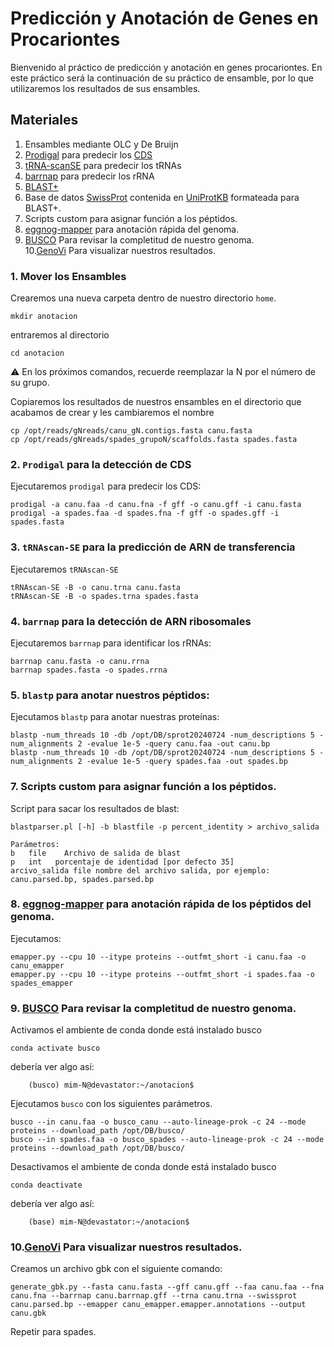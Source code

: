 # Predicción y Anotación de Genes en Procariontes

Bienvenido al práctico de predicción y anotación en genes procariontes. 
En este práctico será la continuación de su práctico de ensamble, 
por lo que utilizaremos los resultados de sus ensambles.

## Materiales

1. Ensambles mediante OLC y De Bruijn
2. [Prodigal](https://github.com/hyattpd/prodigal/wiki) para predecir los [CDS](https://www.uniprot.org/help/cds_protein_definition)
3. [tRNA-scanSE](https://www.ncbi.nlm.nih.gov/pmc/articles/PMC6768409/) para predecir los tRNAs
4. [barrnap](https://github.com/tseemann/barrnap) para predecir los rRNA
5. [BLAST+](https://www.ncbi.nlm.nih.gov/books/NBK279690/)
6. Base de datos [SwissProt](https://www.expasy.org/resources/uniprotkb-swiss-prot) contenida en [UniProtKB](https://www.uniprot.org/) formateada para BLAST+.
7. Scripts custom para asignar función a los péptidos.
8. [eggnog-mapper](https://github.com/eggnogdb/eggnog-mapper) para anotación rápida del genoma.
9. [BUSCO](https://busco.ezlab.org/busco_userguide.html) Para revisar la completitud de nuestro genoma.  
10.[GenoVi](https://github.com/robotoD/GenoVi) Para visualizar nuestros resultados.
  
   
### 1. Mover los Ensambles

Crearemos una nueva carpeta dentro de nuestro directorio `home`.

    mkdir anotacion
    
entraremos al directorio

    cd anotacion

:warning: En los próximos comandos, recuerde reemplazar la N por el número de su grupo.


Copiaremos los resultados de nuestros ensambles en el directorio que acabamos de crear y les cambiaremos el nombre
    
    cp /opt/reads/gNreads/canu_gN.contigs.fasta canu.fasta
    cp /opt/reads/gNreads/spades_grupoN/scaffolds.fasta spades.fasta

### 2. `Prodigal` para la detección de CDS

Ejecutaremos `prodigal` para predecir los CDS:

    prodigal -a canu.faa -d canu.fna -f gff -o canu.gff -i canu.fasta
    prodigal -a spades.faa -d spades.fna -f gff -o spades.gff -i spades.fasta

### 3. `tRNAscan-SE` para la predicción de ARN de transferencia
  
Ejecutaremos `tRNAscan-SE`

    tRNAscan-SE -B -o canu.trna canu.fasta
    tRNAscan-SE -B -o spades.trna spades.fasta

### 4. `barrnap` para la detección de ARN ribosomales

Ejecutaremos `barrnap` para identificar los rRNAs:
  
    barrnap canu.fasta -o canu.rrna
    barrnap spades.fasta -o spades.rrna
### 5. `blastp` para anotar nuestros péptidos:

Ejecutamos `blastp` para anotar nuestras proteínas:

    blastp -num_threads 10 -db /opt/DB/sprot20240724 -num_descriptions 5 -num_alignments 2 -evalue 1e-5 -query canu.faa -out canu.bp
    blastp -num_threads 10 -db /opt/DB/sprot20240724 -num_descriptions 5 -num_alignments 2 -evalue 1e-5 -query spades.faa -out spades.bp
    
### 7. Scripts custom para asignar función a los péptidos.

Script para sacar los resultados de blast:

    blastparser.pl [-h] -b blastfile -p percent_identity > archivo_salida
     
    Parámetros:
    b	file	Archivo de salida de blast
    p	int   porcentaje de identidad [por defecto 35]
    arcivo_salida file nombre del archivo salida, por ejemplo: canu.parsed.bp, spades.parsed.bp

### 8. [eggnog-mapper](https://github.com/eggnogdb/eggnog-mapper) para anotación rápida de los péptidos del genoma.

Ejecutamos:

    emapper.py --cpu 10 --itype proteins --outfmt_short -i canu.faa -o canu_emapper
    emapper.py --cpu 10 --itype proteins --outfmt_short -i spades.faa -o spades_emapper

    
### 9. [BUSCO](https://busco.ezlab.org/busco_userguide.html) Para revisar la completitud de nuestro genoma.

Activamos el ambiente de conda donde está instalado busco

    conda activate busco

debería ver algo así: 
```console
    (busco) mim-N@devastator:~/anotacion$
```
Ejecutamos `busco` con los siguientes parámetros.

    busco --in canu.faa -o busco_canu --auto-lineage-prok -c 24 --mode proteins --download_path /opt/DB/busco/
    busco --in spades.faa -o busco_spades --auto-lineage-prok -c 24 --mode proteins --download_path /opt/DB/busco/

Desactivamos el ambiente de conda donde está instalado busco

    conda deactivate

debería ver algo así: 
```console
    (base) mim-N@devastator:~/anotacion$
```


### 10.[GenoVi](https://github.com/robotoD/GenoVi) Para visualizar nuestros resultados.

Creamos un archivo gbk con el siguiente comando:

    generate_gbk.py --fasta canu.fasta --gff canu.gff --faa canu.faa --fna canu.fna --barrnap canu.barrnap.gff --trna canu.trna --swissprot canu.parsed.bp --emapper canu_emapper.emapper.annotations --output canu.gbk

Repetir para spades.


    
